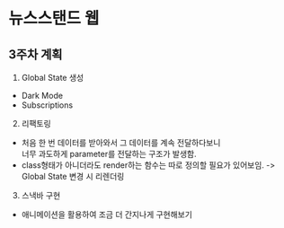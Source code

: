 # 뉴스스탠드 웹

## 3주차 계획

1. Global State 생성

- Dark Mode
- Subscriptions

2. 리팩토링

- 처음 한 번 데이터를 받아와서 그 데이터를 계속 전달하다보니 </br>
  너무 과도하게 parameter를 전달하는 구조가 발생함.
- class형태가 아니더라도 render하는 함수는 따로 정의할 필요가 있어보임.
  -> Global State 변경 시 리렌더링

3. 스낵바 구현

- 애니메이션을 활용하여 조금 더 간지나게 구현해보기
